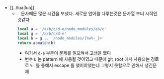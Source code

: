 - [[../lua|lua]]
  - `-` 문자때문 많은 시간을 보냈다.  새로운 언어를 다루는것은 문자열 부터 시작인 것같다
    ```lua
    local a = '/a/b/c/d-e/node_modules/ab/c'
    local g = '/a/b/c/d-e'
    local b = g .. '/node_modules/[%w%-_]+'
    return a:match(b)
    ```
    - 여기서 `d-e` 부분이 문제를 일으켜서 고생을 했다
    - 변수 `b` 는 pattern 에 사용될 것이였고 때문에 git_root 에서 사용되는 경로로 `%-` 를 통해서 escape 를 했어야했는데 그렇지 못함으로 인해서 생긴문제
